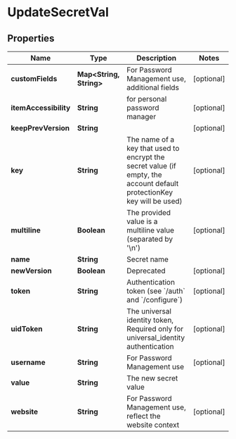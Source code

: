 

# UpdateSecretVal

## Properties

Name | Type | Description | Notes
------------ | ------------- | ------------- | -------------
**customFields** | **Map&lt;String, String&gt;** | For Password Management use, additional fields |  [optional]
**itemAccessibility** | **String** | for personal password manager |  [optional]
**keepPrevVersion** | **String** |  |  [optional]
**key** | **String** | The name of a key that used to encrypt the secret value (if empty, the account default protectionKey key will be used) |  [optional]
**multiline** | **Boolean** | The provided value is a multiline value (separated by &#39;\\n&#39;) |  [optional]
**name** | **String** | Secret name | 
**newVersion** | **Boolean** | Deprecated |  [optional]
**token** | **String** | Authentication token (see &#x60;/auth&#x60; and &#x60;/configure&#x60;) |  [optional]
**uidToken** | **String** | The universal identity token, Required only for universal_identity authentication |  [optional]
**username** | **String** | For Password Management use |  [optional]
**value** | **String** | The new secret value | 
**website** | **String** | For Password Management use, reflect the website context |  [optional]



